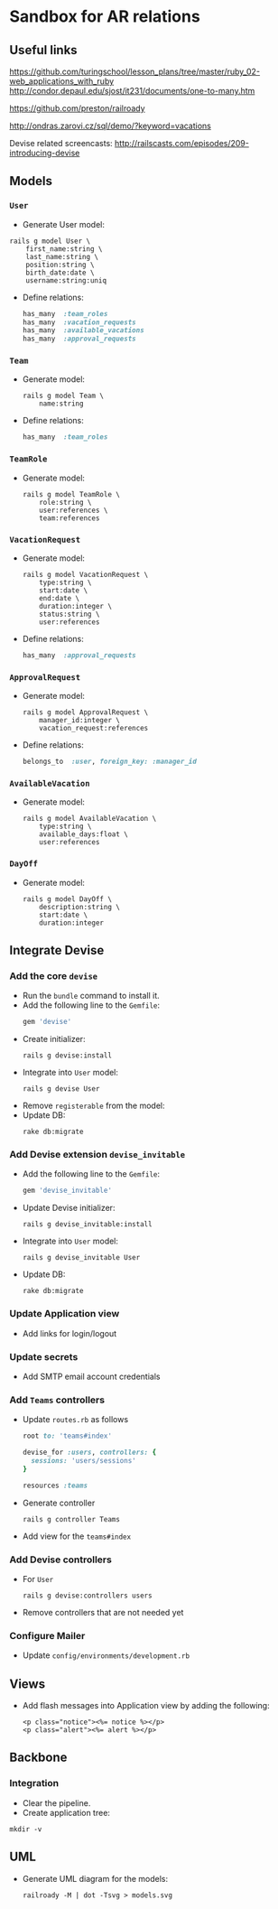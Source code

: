 #   Sandbox for AR relations

##  Useful links
https://github.com/turingschool/lesson_plans/tree/master/ruby_02-web_applications_with_ruby
http://condor.depaul.edu/sjost/it231/documents/one-to-many.htm

https://github.com/preston/railroady

http://ondras.zarovi.cz/sql/demo/?keyword=vacations

Devise related screencasts:
http://railscasts.com/episodes/209-introducing-devise


##  Models
### `User`
- Generate User model:
```
rails g model User \
    first_name:string \
    last_name:string \
    position:string \
    birth_date:date \
    username:string:uniq
```
- Define relations:
  ```ruby
  has_many  :team_roles
  has_many  :vacation_requests
  has_many  :available_vacations
  has_many  :approval_requests
  ```


### `Team`
- Generate model:
  ```
  rails g model Team \
      name:string
  ```
- Define relations:
  ```ruby
  has_many  :team_roles
  ```


### `TeamRole`
- Generate model:
  ```
  rails g model TeamRole \
      role:string \
      user:references \
      team:references
  ```


### `VacationRequest`
- Generate model:
  ```
  rails g model VacationRequest \
      type:string \
      start:date \
      end:date \
      duration:integer \
      status:string \
      user:references
  ```
- Define relations:
  ```ruby
  has_many  :approval_requests
  ```


### `ApprovalRequest`

- Generate model:
  ```
  rails g model ApprovalRequest \
      manager_id:integer \
      vacation_request:references
  ```
- Define relations:
  ```ruby
  belongs_to  :user, foreign_key: :manager_id
  ```


### `AvailableVacation`
- Generate model:
  ```
  rails g model AvailableVacation \
      type:string \
      available_days:float \
      user:references
  ```


### `DayOff`
- Generate model:
  ```
  rails g model DayOff \
      description:string \
      start:date \
      duration:integer
  ```



##  Integrate Devise
### Add the core `devise`
- Run the `bundle` command to install it.
- Add the following line to the `Gemfile`:
  ```ruby
  gem 'devise'
  ```
- Create initializer:
  ```
  rails g devise:install
  ```
- Integrate into `User` model:
  ```
  rails g devise User
  ```
- Remove `registerable` from the model:
- Update DB:
  ```
  rake db:migrate
  ```


### Add Devise extension `devise_invitable`
- Add the following line to the `Gemfile`:
  ```ruby
  gem 'devise_invitable'
  ```
- Update Devise initializer:
  ```
  rails g devise_invitable:install
  ```
- Integrate into `User` model:
  ```
  rails g devise_invitable User
  ```
- Update DB:
  ```
  rake db:migrate
  ```


### Update Application view
- Add links for login/logout


### Update secrets
- Add SMTP email account credentials


### Add `Teams` controllers
- Update `routes.rb` as follows
  ```ruby
  root to: 'teams#index'

  devise_for :users, controllers: {
    sessions: 'users/sessions'
  }

  resources :teams
  ```
- Generate controller
  ```
  rails g controller Teams
  ```
- Add view for the `teams#index`


### Add Devise controllers
- For `User`
  ```
  rails g devise:controllers users
  ```
- Remove controllers that are not needed yet


### Configure Mailer
- Update `config/environments/development.rb`

##  Views
- Add flash messages into Application view by adding the following:
  ```
  <p class="notice"><%= notice %></p>
  <p class="alert"><%= alert %></p>
  ```

##  Backbone
### Integration
- Clear the pipeline.
- Create application tree:
```
mkdir -v
```

###
##  UML
- Generate UML diagram for the models:
  ```
  railroady -M | dot -Tsvg > models.svg
  ```
